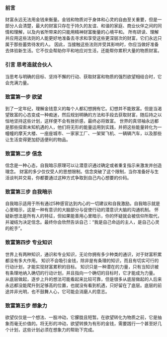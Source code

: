 ### 前言
  财富永远无法用金钱来衡量。金钱和物质对于身体和心灵的自由至关重要，但是一部分人会清楚，最大的财富只存在于持久的友谊、和谐的家庭、商业伙伴之间的同情和理解，以及内省所带来的只能用精神财富衡量的心境平和。
  所有研读、理解并应用这些法则的人能更好地准备去寻求和享受这些更深层次的财富，它们永远只属于那些蓄势待发的人。
  因此，当接触这些法则并受其影响时，你应当做好准备去体验新生活。它不仅会帮助你平和地应对生活，还能帮你累积大量的物质财富。

### 引言 思考造就合伙人
  当思考与明确的目标、坚持不懈的行动、获取财富和物质的强烈欲望相结合时，它会充满力量。

### 致富第一步 欲望
  到了一定年纪，理解金钱意义的每个人都幻想拥有它。幻想并不能致富。但是当渴望致富的心态变成一种痴迷，然后规划明确的方法和手段去获取财富，随后持之以恒地坚持这些计划，这样便不会有挫折感，最终必将致富。
  世界的真领袖永远都是那些探索未知机遇的人，他们将无形的能量运用到实践，并把这些能量转化为一幢幢的摩天大楼、一座座城市、一家家工厂、一架架飞机、一辆辆汽车，以及那些让生活变得更加舒适便利的物品。

### 致富第二步 信念
  信念是一种心态，自我暗示原理可以让潜意识通过确定或者重复指示来激发并创造理念。
  财富的多少仅仅受人的思想限制。信念突破了这个限制，当你准备好与生活谈判并交易，你都要通过这种方式争取到自己内心想要的价码。

### 致富第三步 自我暗示
  自我暗示适用于所有通过5种感官达到内心的一切建议和自我激励。自我暗示就是心里暗示，这是一种有意识的大脑部分与促使行动的潜意识大脑的沟通机制。
  怀疑新想法是所有人的特征，但如果能善用心里暗示，你的怀疑就会被信仰所取代，并凝结为决定信念。最终你会欣然告诉自己：“我是自己命运的主人，是自己心灵的舵手”。

### 致富第四步 专业知识
  世界上有两种知识，通识和专业知识，无论你拥有多少种类的通识，对于财富积累都没有多大作用。
  知识不会吸引金钱，除非是有条理的知识，而且有切实可行的行动计划，才能实现财富累积的目标。
  知识只是一种潜在的力量，只有当知识被有条理地纳入确切的行动计划，并且指向一个确切的目标时，它才能成为力量。
  从底层做起，逐步上升的想法可能看起来比较可靠，但是很多从底层做起的人后来永远都没能爬升到足够高的位置，也就没有看到机遇，只好留在了底层。底层的前途并非光明，也不鼓舞人心，它可能会消磨人的意志。

### 致富第五步 想象力
  欲望仅仅是一个想法、一股冲动，它朦胧且短暂。在欲望转化为物质之前，它是抽象而毫无价值的。将无形的冲动，欲望转换为有形的金钱，需要践行一个甚至好几个计划，这些计划必须在想象力的帮助下完成。